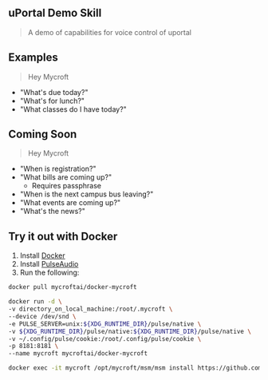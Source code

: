 ## uPortal Demo Skill

> A demo of capabilities for voice control of uportal

## Examples

> Hey Mycroft

* "What's due today?"
* "What's for lunch?"
* "What classes do I have today?"

## Coming Soon

> Hey Mycroft

* "When is registration?"
* "What bills are coming up?"
  * Requires passphrase
* "When is the next campus bus leaving?"
* "What events are coming up?"
* "What's the news?"

## Try it out with Docker

1.  Install [Docker](https://docs.docker.com/install/)
2.  Install [PulseAudio](https://www.freedesktop.org/wiki/Software/PulseAudio/Download/)
3.  Run the following:

```sh
docker pull mycroftai/docker-mycroft

docker run -d \
-v directory_on_local_machine:/root/.mycroft \
--device /dev/snd \
-e PULSE_SERVER=unix:${XDG_RUNTIME_DIR}/pulse/native \
-v ${XDG_RUNTIME_DIR}/pulse/native:${XDG_RUNTIME_DIR}/pulse/native \
-v ~/.config/pulse/cookie:/root/.config/pulse/cookie \
-p 8181:8181 \
--name mycroft mycroftai/docker-mycroft

docker exec -it mycroft /opt/mycroft/msm/msm install https://github.com/ChristianMurphy/mycroft-skill-uportal-demo
```

